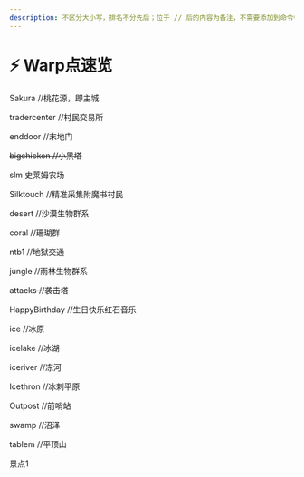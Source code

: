 ```yaml
---
description: 不区分大小写，排名不分先后；位于 // 后的内容为备注，不需要添加到命令中
---
```


# ⚡ Warp点速览

Sakura //桃花源，即主城

tradercenter //村民交易所

enddoor //末地门

~~bigchicken //小黑塔~~

slm 史莱姆农场

Silktouch //精准采集附魔书村民

desert //沙漠生物群系

coral //珊瑚群

ntb1 //地狱交通

jungle //雨林生物群系

~~attacks //袭击塔~~

HappyBirthday //生日快乐红石音乐

ice //冰原

icelake //冰湖

iceriver //冻河

Icethron //冰刺平原

Outpost //前哨站

swamp //沼泽

tablem //平顶山

景点1
